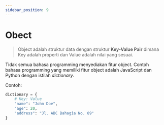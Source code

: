 ```yaml
---
sidebar_position: 9
---
```


# Obect

> Object adalah struktur data dengan struktur **Key-Value Pair** dimana Key adalah properti dan Value adalah nilai yang sesuai.

Tidak semua bahasa programming menyediakan fitur object. Contoh bahasa programming yang memiliki fitur object adalah JavaScript dan Python dengan istilah _dictionary_.

Contoh:

```python
dictionary = {
    # Key: Value
    "name": "John Doe",
    "age": 20,
    "address": "Jl. ABC Bahagia No. 89"
}
```
